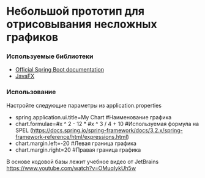 # Небольшой прототип для отрисовывания несложных графиков

### Используемые библиотеки

* [Official Spring Boot documentation](https://spring.io/projects/spring-boot)
* [JavaFX](https://openjfx.io)

### Использование
Настройте следующие параметры из application.properties

* spring.application.ui.title=My Chart          #Наименование графика
* chart.formulae=#x ^ 2 - 12 * #x ^ 3 / 4 + 10   #Используемая формула на SPEL (https://docs.spring.io/spring-framework/docs/3.2.x/spring-framework-reference/html/expressions.html)
* chart.margin.left=-20                         #Левая граница графика
* chart.margin.right=20                         #Правая граница графика

В основе кодовой базы лежит учебное видео от JetBrains https://www.youtube.com/watch?v=OMuqIykUh5w